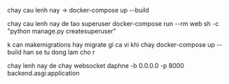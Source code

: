 chay cau lenh nay -> docker-compose up --build

chay cau lenh nay de tao superuser
docker-compose run --rm web sh -c "python manage.py createsuperuser"

k can makemigrations hay migrate gi ca vi khi chay
docker-compose up --build han se tu dong lam cho r

chay lenh nay de chay websocket
daphne -b 0.0.0.0 -p 8000 backend.asgi:application
